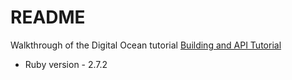# README

Walkthrough of the Digital Ocean tutorial 
[Building and API Tutorial](https://www.digitalocean.com/community/tutorials/build-a-restful-json-api-with-rails-5-part-one) 

* Ruby version - 2.7.2 
